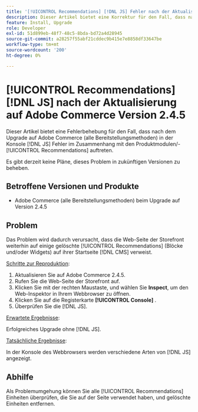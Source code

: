 ```yaml
---
title: '[!UICONTROL Recommendations] [!DNL JS] Fehler nach der Aktualisierung auf Adobe Commerce Version 2.4.5'
description: Dieser Artikel bietet eine Korrektur für den Fall, dass nach dem Upgrade auf Adobe Commerce (alle Bereitstellungsmethoden)  [!DNL JS]  Konsolenfehler im Zusammenhang mit den [!UICONTROL Recommendations] auftreten.
feature: Install, Upgrade
role: Developer
exl-id: 51d899eb-48f7-48c5-8bda-bd72a4d28945
source-git-commit: a28257f55abf21cddec9b415e7e8858df33647be
workflow-type: tm+mt
source-wordcount: '200'
ht-degree: 0%

---
```


# [!UICONTROL Recommendations] [!DNL JS] nach der Aktualisierung auf Adobe Commerce Version 2.4.5

Dieser Artikel bietet eine Fehlerbehebung für den Fall, dass nach dem Upgrade auf Adobe Commerce (alle Bereitstellungsmethoden) in der Konsole [!DNL JS] Fehler im Zusammenhang mit den Produktmodulen/-[!UICONTROL Recommendations] auftreten.

Es gibt derzeit keine Pläne, dieses Problem in zukünftigen Versionen zu beheben.

## Betroffene Versionen und Produkte

* Adobe Commerce (alle Bereitstellungsmethoden) beim Upgrade auf Version 2.4.5

## Problem

Das Problem wird dadurch verursacht, dass die Web-Seite der Storefront weiterhin auf einige gelöschte [!UICONTROL Recommendations] (Blöcke und/oder Widgets) auf ihrer Startseite [!DNL CMS] verweist.

<u>Schritte zur Reproduktion</u>:

1. Aktualisieren Sie auf Adobe Commerce 2.4.5.
1. Rufen Sie die Web-Seite der Storefront auf.
1. Klicken Sie mit der rechten Maustaste, und wählen Sie **Inspect**, um den Web-Inspektor in Ihrem Webbrowser zu öffnen.
1. Klicken Sie auf die Registerkarte **[!UICONTROL Console]** .
1. Überprüfen Sie die [!DNL JS].

<u>Erwartete Ergebnisse</u>:

Erfolgreiches Upgrade ohne [!DNL JS].

<u>Tatsächliche Ergebnisse</u>:

In der Konsole des Webbrowsers werden verschiedene Arten von [!DNL JS] angezeigt.

## Abhilfe

Als Problemumgehung können Sie alle [!UICONTROL Recommendations] Einheiten überprüfen, die Sie auf der Seite verwendet haben, und gelöschte Einheiten entfernen.
